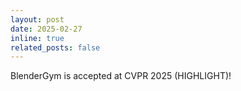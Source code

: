 ```yaml
---
layout: post
date: 2025-02-27
inline: true
related_posts: false
---
```


BlenderGym is accepted at CVPR 2025 (HIGHLIGHT)! 
